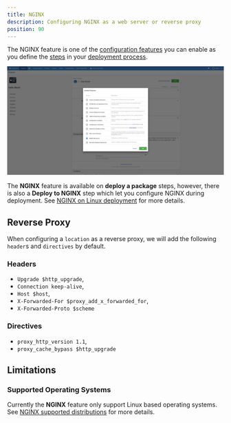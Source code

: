 ```yaml
---
title: NGINX
description: Configuring NGINX as a web server or reverse proxy
position: 90
---
```


The NGINX feature is one of the [configuration features](/docs/deployment-process/configuration-features/index.md) you can enable as you define the [steps](/docs/deployment-process/steps/index.md) in your [deployment process](/docs/deployment-process/index.md).

![NGINX Web Server screenshot](nginx-web-server.png)

The **NGINX** feature is available on **deploy a package** steps, however, there is also a **Deploy to NGINX** step which let you configure NGINX during deployment. See [NGINX on Linux deployment](/docs/deployment-examples/nginx-on-linux-deployments/index.md) for more details.

## Reverse Proxy

When configuring a `location` as a reverse proxy, we will add the following `header`s and `directives` by default.

### Headers
- `Upgrade $http_upgrade`,
- `Connection keep-alive`,
- `Host $host`,
- `X-Forwarded-For $proxy_add_x_forwarded_for`,
- `X-Forwarded-Proto $scheme`

### Directives
- `proxy_http_version 1.1`,
- `proxy_cache_bypass $http_upgrade`

## Limitations

### Supported Operating Systems

Currently the **NGINX** feature only support Linux based operating systems. See [NGINX supported distributions](https://docs.nginx.com/nginx/technical-specs/#supported-distributions) for more details.

